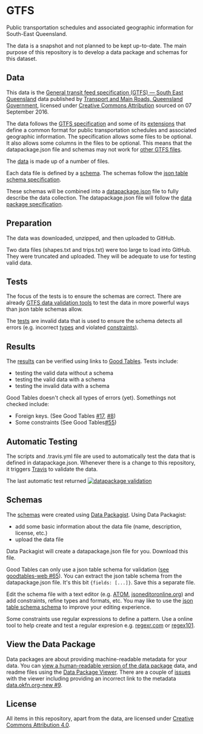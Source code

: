# GTFS

Public transportation schedules and associated geographic information for South-East Queensland.

The data is a snapshot and not planned to be kept up-to-date. The main purpose of this repository is to develop a data package and schemas for this dataset.

## Data
This data is the [General transit feed specification (GTFS) — South East Queensland](https://data.qld.gov.au/dataset/general-transit-feed-specification-gtfs-seq) data published by [Transport and Main Roads, Queensland Government](http://www.tmr.qld.gov.au/), licensed under [Creative Commons Attribution](https://creativecommons.org/licenses/by/3.0/au/) sourced on 07 September 2016.

The data follows the [GTFS specification](https://developers.google.com/transit/gtfs/reference/) and some of its [extensions](https://developers.google.com/transit/gtfs/reference/gtfs-extensions) that define a common format for public transportation schedules and associated geographic information. The specification allows some files to be optional. It also allows some columns in the files to be optional. This means that the datapackage.json file and schemas may not work for [other GTFS files](https://code.google.com/archive/p/googletransitdatafeed/wikis/PublicFeeds.wiki).

The [data](https://github.com/Stephen-Gates/GTFS/tree/master/data) is made up of a number of files.

Each data file is defined by a [schema](https://github.com/Stephen-Gates/GTFS/tree/master/schemas). The schemas follow the [json table schema specification](http://specs.frictionlessdata.io/json-table-schema/).

These schemas will be combined into a [datapackage.json](https://github.com/Stephen-Gates/GTFS/blob/master/datapackage.json) file to fully describe the data collection. The datapackage.json file will follow the [data package specification](http://specs.frictionlessdata.io/data-packages/).

## Preparation
The data was downloaded, unzipped, and then uploaded to GitHub.

Two data files (shapes.txt and trips.txt) were too large to load into GitHub. They were truncated and uploaded. They will be adequate to use for testing valid data.

## Tests
The focus of the tests is to ensure the schemas are correct. There are already [GTFS data validation tools](https://developers.google.com/transit/gtfs/guides/tools) to test the data in more powerful ways than json table schemas allow.

The [tests](https://github.com/Stephen-Gates/GTFS/tree/master/tests) are invalid data that is used to ensure the schema detects all errors (e.g. incorrect [types](http://specs.frictionlessdata.io/json-table-schema/#field-types-and-formats) and violated [constraints](http://specs.frictionlessdata.io/json-table-schema/#field-constraints)).

## Results
The [results](https://github.com/Stephen-Gates/GTFS/blob/master/results/results.md) can be verified using links to  [Good Tables](http://goodtables.okfnlabs.org). Tests include:
- testing the valid data without a schema
- testing the valid data with a schema
- testing the invalid data with a schema

Good Tables doesn't check all types of errors (yet). Somethings not checked include:
- Foreign keys. (See Good Tables [#17](https://github.com/frictionlessdata/goodtables/issues/17),  [#8](https://github.com/frictionlessdata/goodtables/issues/8))
- Some constraints (See Good Tables[#55](https://github.com/frictionlessdata/goodtables/issues/55))

## Automatic Testing
The scripts and .travis.yml file are used to automatically test the data that is defined in datapackage.json. Whenever there is a change to this repository, it triggers [Travis](https://travis-ci.org/) to validate the data.  

The last automatic test returned [![datapackage validation](https://travis-ci.org/Stephen-Gates/GTFS.svg?branch=master)](https://travis-ci.org/Stephen-Gates/GTFS)

## Schemas
The [schemas](https://github.com/Stephen-Gates/GTFS/tree/master/schemas) were created using [Data Packagist](http://datapackagist.okfnlabs.org). Using Data Packagist:

- add some basic information about the data file (name, description, license, etc.)
- upload the data file

Data Packagist will create a datapackage.json file for you. Download this file.

Good Tables can only use a json table schema for validation ([see goodtables-web #65](https://github.com/frictionlessdata/goodtables-web/issues/65)). You can extract the json table schema from the datapackage.json file. It's this bit `{fields: [...]}`. Save this a separate file.

Edit the schema file with a text editor (e.g. [ATOM](https://atom.io), [jsoneditoronline.org](http://www.jsoneditoronline.org)) and add constraints, refine types and formats, etc. You may like to use the [json table schema schema](https://raw.githubusercontent.com/frictionlessdata/schemas/master/json-table-schema.json) to improve your editing experience.

Some constraints use regular expressions to define a pattern. Use a online tool to help create and test a regular expresion e.g. [regexr.com](http://regexr.com/) or [regex101](https://regex101.com/).

## View the Data Package
Data packages are about providing machine-readable metadata for your data. You can [view a human-readable version of the data package](http://data.okfn.org/tools/view?url=https%3A%2F%2Fraw.githubusercontent.com%2FStephen-Gates%2FGTFS%2Fmaster%2Fdatapackage.json) data, and readme files using the [Data Package Viewer](http://data.okfn.org/tools/view). There are a couple of [issues](https://github.com/okfn/data.okfn.org-new/issues) with the viewer including providing an incorrect link to the metadata [data.okfn.org-new #9](https://github.com/okfn/data.okfn.org-new/issues).

## License
All items in this repository, apart from the data, are licensed under [Creative Commons Attribution 4.0](https://creativecommons.org/licenses/by/4.0/).
